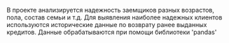 В проекте анализируется надежность заемщиков разных возрастов, пола, состав семьи и т.д. Для выявления наиболее надежных клиентов используются исторические данные по возврату ранее выданных кредитов. Данные обрабатываются при помощи библиотеки 'pandas'

